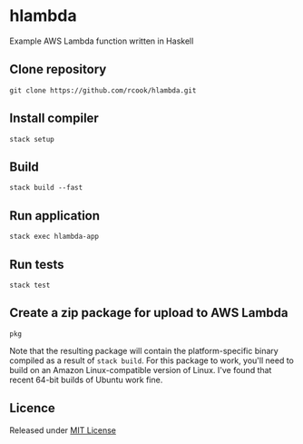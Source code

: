 # hlambda

Example AWS Lambda function written in Haskell

## Clone repository

```
git clone https://github.com/rcook/hlambda.git
```

## Install compiler

```
stack setup
```

## Build

```
stack build --fast
```

## Run application

```
stack exec hlambda-app
```

## Run tests

```
stack test
```

## Create a zip package for upload to AWS Lambda

```
pkg
```

Note that the resulting package will contain the platform-specific binary compiled as a result of `stack build`. For this package to work, you'll need to build on an Amazon Linux-compatible version of Linux. I've found that recent 64-bit builds of Ubuntu work fine.

## Licence

Released under [MIT License][licence]

[licence]: LICENSE

